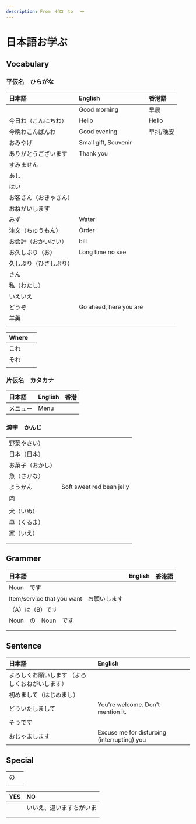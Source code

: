 ```yaml
---
description: From　ゼロ　to　 一
---
```


# 日本語お学ぶ

## Vocabulary

### 平仮名　ひらがな

| 日本語 | English | 香港語 |
| :--- | :--- | :--- |
|  | Good morning | 早晨 |
| 今日わ（こんにちわ） | Hello | Hello |
| 今晩わこんばんわ | Good evening | 早抖/晚安 |
| おみやげ | Small gift, Souvenir |  |
| ありがとうございます | Thank you |  |
| すみません |  |  |
| あし |  |  |
| はい |  |  |
| お客さん（おきゃさん） |  |  |
| おねがいします |  |  |
| みず | Water |  |
| 注文（ちゅうもん） | Order |  |
| お会計（おかいけい） | bill |  |
| お久しぶり（お） | Long time no see |  |
| 久しぶり（ひさしぶり） |  |  |
| さん |  |  |
| 私（わたし） |  |  |
| いえいえ |  |  |
| どうぞ | Go ahead, here you are |  |
| 羊羹 |  |  |
|  |  |  |

| Where |  |
| :--- | :--- |
| これ |  |
| それ |  |
|  |  |

### 片仮名　カタカナ

| 日本語 | English | 香港 |
| :--- | :--- | :--- |
| メニュー | Menu |  |

### 漢字　かんじ

|  |  |
| :--- | :--- |
| 野菜やさい） |  |
| 日本（日本） |  |
| お菓子（おかし） |  |
| 魚（さかな） |  |
| ようかん | Soft sweet red bean jelly |
| 肉 |  |
|  |  |
| 犬（いぬ） |  |
| 車（くるま） |  |
| 家（いえ） |  |
|  |  |
|  |  |

## Grammer

| 日本語 | English | 香港語 |
| :--- | :--- | :--- |
| Noun　です |  |  |
| Item/service that you want　お願いします |  |  |
| （A）は（B）です |  |  |
| Noun　の　Noun　です |  |  |
|  |  |  |
|  |  |  |

## Sentence

| 日本語 | English |  |
| :--- | :--- | :--- |
| よろしくお願いします （よろしくおねがいします） |  |  |
| 初めまして（はじめまし） |  |  |
| どういたしまして | You're welcome. Don't mention it. |  |
| そうです |  |  |
| おじゃまします | Excuse me for disturbing \(interrupting\) you |  |

## Special

|  |  |
| :--- | :--- |
| の |  |
|  |  |

| YES | NO |
| :--- | :--- |
|  | いいえ、違いますちがいま |
|  |  |
|  |  |

